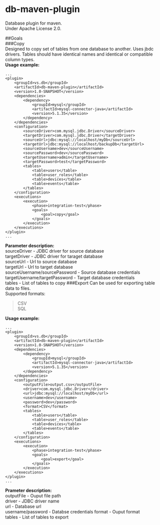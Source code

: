# db-maven-plugin

Database plugin for maven.  
Under Apache License 2.0.

##Goals  
###Copy  
Designed to copy set of tables from one database to another. Uses jbdc drivers. Tables should have identical names and identical or compatible column types.  
**Usage example:**
```
...
<plugin>
    <groupId>vs.db</groupId>
    <artifactId>db-maven-plugin</artifactId>
    <version>1.0-SNAPSHOT</version>
    <dependencies>
        <dependency>
            <groupId>mysql</groupId>
            <artifactId>mysql-connector-java</artifactId>
            <version>5.1.35</version>
        </dependency>
    </dependencies>
    <configuration>
        <sourceDriver>com.mysql.jdbc.Driver</sourceDriver>
        <targetDriver>com.mysql.jdbc.Driver</targetDriver>
        <sourceUrl>jdbc:mysql://localhost/myDb</sourceUrl>
        <targetUrl>jdbc:mysql://localhost/backupDb</targetUrl>
        <sourceUsername>dev</sourceUsername>
        <sourcePassword>dev</sourcePassword>
        <targetUsername>admin</targetUsername>
        <targetPassword>test</targetPassword>
        <tables>
            <table>users</table>
            <table>user_roles</table>
            <table>devices</table>
            <table>events</table>
        </tables>
    </configuration>
    <executions>
        <execution>
            <phase>integration-test</phase>
            <goals>
                <goal>copy</goal>
            </goals>
        </execution>
    </executions>
</plugin>
...
```
**Parameter description:**  
sourceDriver - JDBC driver for source database  
targetDriver - JDBC driver for taraget database  
sourceUrl - Url to source database  
targetUrl - Url to target database  
sourceUsername/sourcePassword - Source database credentials  
targetUsername/targetPassword - Target database credentials  
tables - List of tables to copy 
###Export
Can be used for exporting table data to files.  
Supported formats:  
> CSV  
> SQL

**Usage example:**  
```
...
<plugin>
    <groupId>vs.db</groupId>
    <artifactId>db-maven-plugin</artifactId>
    <version>1.0-SNAPSHOT</version>
    <dependencies>
        <dependency>
            <groupId>mysql</groupId>
            <artifactId>mysql-connector-java</artifactId>
            <version>5.1.35</version>
        </dependency>
    </dependencies>
    <configuration>
        <outputFile>output.csv</outputFile>
        <driver>com.mysql.jdbc.Driver</driver>
        <url>jdbc:mysql://localhost/myDb</url>
        <username>dev</username>
        <password>dev</password>
        <format>CSV</format>
        <tables>
            <table>users</table>
            <table>user_roles</table>
            <table>devices</table>
            <table>events</table>
        </tables>
    </configuration>
    <executions>
        <execution>
            <phase>integration-test</phase>
            <goals>
                <goal>export</goal>
            </goals>
        </execution>
    </executions>
</plugin>
...
```
**Prameter description:**  
outputFile - Ouput file path  
driver - JDBC driver name  
url - Database url  
username/password - Databse credentials
format - Ouput format  
tables - List of tables to export  
